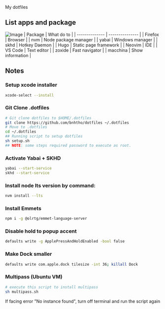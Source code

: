 My dotfiles
## List apps and package 
![Image](https://i.imgur.com/7xesJ7l.png) 
| Package | What do to |
| -------------- | --------------- |
| Firefox | Browser |
| nvm | Node package manager |
| yabai | Windows manager |
| skhd | Hotkey Daemon |
| Hugo | Static page framework |
| Neovim | IDE |
| VS Code | Text editor |
| zoxide | Fast navigator |
| macchina | Show information |

## Notes

### Setup xcode installer
```bash
xcode-select --install
```
### Git Clone .dotfiles 
```bash
# Git clone dotfiles to $HOME/.dotfiles
git clone https://github.com/bnhtho/dotfiles ~/.dotfiles
# Move to .dotfiles
cd ~/.dotfiles
## Running script to setup dotfiles
sh setup.sh
## NOTE: some steps required password to execute as root.
```
### Activate Yabai + SKHD
```bash
yabai --start-service
skhd --start-service
```
### Install node lts version by command:
```bash
nvm install --lts
```
### Install Emmets 
```bash
npm i -g @olrtg/emmet-language-server
```
### Disable hold to popup accent
```bash
defaults write -g ApplePressAndHoldEnabled -bool false
```
### Make Dock smaller
```bash
defaults write com.apple.dock tilesize -int 36; killall Dock
```
### Multipass (Ubuntu VM)
```bash
# execute this script to install multipass
sh multipass.sh
```
If facing error "No instance found", turn off terminal and run the script again

